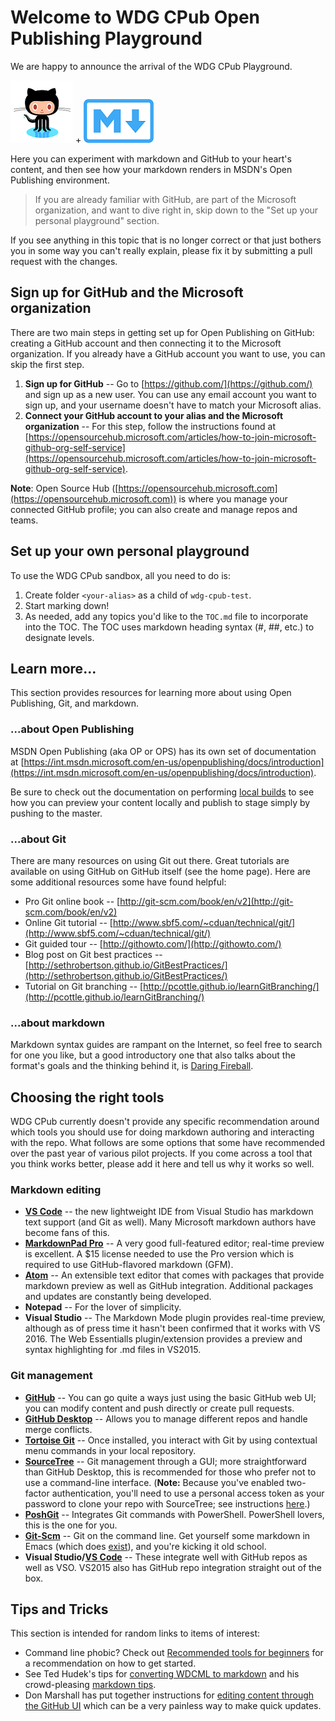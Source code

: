 # Welcome to WDG CPub Open Publishing Playground
We are happy to announce the arrival of the WDG CPub Playground.

![Git logo](../images/github-logo.png) + ![Markdown logo](../images/markdown-logo.png)

Here you can experiment with markdown and GitHub to your heart's content, and then see how your markdown renders in MSDN's Open Publishing environment.

> If you are already familiar with GitHub, are part of the Microsoft organization, and want to dive right in, skip down to the "Set up your personal playground" section.

If you see anything in this topic that is no longer correct or that just bothers you in some way you can't really explain, please fix it by submitting a pull request with the changes.

## Sign up for GitHub and the Microsoft organization
There are two main steps in getting set up for Open Publishing on GitHub: creating a GitHub account and then connecting it to the Microsoft organization.
If you already have a GitHub account you want to use, you can skip the first step.

1. **Sign up for GitHub** -- Go to [https://github.com/](https://github.com/) and sign up as a new user. You can use any email account you want to sign up, and your username doesn't have to match your Microsoft alias.
2. **Connect your GitHub account to your alias and the Microsoft organization** -- For this step, follow the instructions found at  [https://opensourcehub.microsoft.com/articles/how-to-join-microsoft-github-org-self-service](https://opensourcehub.microsoft.com/articles/how-to-join-microsoft-github-org-self-service).

**Note**: Open Source Hub ([https://opensourcehub.microsoft.com](https://opensourcehub.microsoft.com)) is where you manage your connected GitHub profile; you can also create and manage repos and teams.

## Set up your own personal playground
To use the WDG CPub sandbox, all you need to do is:

1. Create folder `<your-alias>` as a child of `wdg-cpub-test`.
2. Start marking down!
3. As needed, add any topics you'd like to the `TOC.md` file to incorporate into the TOC. The TOC uses markdown heading syntax (#, ##, etc.) to designate levels.

## Learn more...
This section provides resources for learning more about using Open Publishing, Git, and markdown.

### ...about Open Publishing
MSDN Open Publishing (aka OP or OPS) has its own set of documentation at [https://int.msdn.microsoft.com/en-us/openpublishing/docs/introduction](https://int.msdn.microsoft.com/en-us/openpublishing/docs/introduction).

Be sure to check out the documentation on performing [local builds](https://int.msdn.microsoft.com/en-us/openpublishing/docs/partnerdocs/local-build-and-preview) to see how you can preview your content locally and publish to stage simply by pushing to the master.

### ...about Git
There are many resources on using Git out there. Great tutorials are available on using GitHub on GitHub itself (see the home page). Here are some additional resources some have found helpful:

* Pro Git online book -- [http://git-scm.com/book/en/v2](http://git-scm.com/book/en/v2)
* Online Git tutorial -- [http://www.sbf5.com/~cduan/technical/git/](http://www.sbf5.com/~cduan/technical/git/)
* Git guided tour -- [http://githowto.com/](http://githowto.com/)
* Blog post on Git best practices -- [http://sethrobertson.github.io/GitBestPractices/](http://sethrobertson.github.io/GitBestPractices/)
* Tutorial on Git branching -- [http://pcottle.github.io/learnGitBranching/](http://pcottle.github.io/learnGitBranching/)

### ...about markdown
Markdown syntax guides are rampant on the Internet, so feel free to search for one you like, but a good introductory one that also talks about the format's goals and the thinking behind it, is [Daring Fireball](http://daringfireball.net/projects/markdown/).

## Choosing the right tools
WDG CPub currently doesn't provide any specific recommendation around which tools you should use for doing markdown authoring and interacting with the repo. What follows are some options that some have recommended over the past year of various pilot projects. If you come across a tool that you think works better, please add it here and tell us why it works so well.

### Markdown editing
* **[VS Code](https://code.visualstudio.com/)** -- the new lightweight IDE from Visual Studio has markdown text support (and Git as well). Many Microsoft markdown authors have become fans of this.
* **[MarkdownPad Pro](http://www.markdownpad.com/)** -- A very good full-featured editor; real-time preview is excellent. A $15 license needed to use the Pro version which is required to use GitHub-flavored markdown (GFM).
* **[Atom](http://atom.io)** -- An extensible text editor that comes with packages that provide markdown preview as well as GitHub integration. Additional packages and updates are constantly being developed.
* **Notepad** -- For the lover of simplicity.
* **Visual Studio** -- The Markdown Mode plugin provides real-time preview, although as of press time it hasn't been confirmed that it works with VS 2016. The Web Essentialls plugin/extension provides a preview and syntax highlighting for .md files in VS2015.

### Git management
* **[GitHub](https://github.com)** -- You can go quite a ways just using the basic GitHub web UI; you can modify content and push directly or create pull requests.
* **[GitHub Desktop](https://git-for-windows.github.io/)** -- Allows you to manage different repos and handle merge conflicts.
* **[Tortoise Git](https://tortoisegit.org/)** -- Once installed, you interact with Git by using contextual menu commands in your local repository.
* **[SourceTree](https://www.atlassian.com/software/sourcetree/overview)** -- Git management through a GUI; more straightforward than GitHub Desktop, this is recommended for those who prefer not to use a command-line interface. (**Note:** Because you've enabled two-factor authentication, you'll need to use a personal access token as your password to clone your repo with SourceTree; see instructions [here](https://confluence.atlassian.com/display/SOURCETREEKB/Two-Factor+Authentication+%282FA%29+with+GitHub+in+SourceTree).)
* **[PoshGit](https://github.com/dahlbyk/posh-git)** -- Integrates Git commands with PowerShell. PowerShell lovers, this is the one for you.
* **[Git-Scm](http://www.git-scm.com/downloads)** -- Git on the command line. Get yourself some markdown in Emacs (which does [exist](http://jblevins.org/projects/markdown-mode/)), and you're kicking it old school.
* **Visual Studio/[VS Code](https://code.visualstudio.com/)** -- These integrate well with GitHub repos as well as VSO. VS2015 also has GitHub repo integration straight out of the box.

## Tips and Tricks
This section is intended for random links to items of interest:

* Command line phobic? Check out [Recommended tools for beginners](../jasgro/tools-for-beginners.md) for a recommendation on how to get started.
* See Ted Hudek's tips for [converting WDCML to markdown](../tedhudek/wdcml-to-open-publish.md) and his crowd-pleasing [markdown tips](../tedhudek/markdown-tips.md).
* Don Marshall has put together instructions for [editing content through the GitHub UI](../domars/Directions_To_Update_Existing_Topic_Using_Browser.md) which can be a very painless way to make quick updates.


<!--HONumber=Mar16_HO2-->


